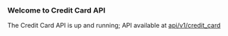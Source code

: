 ### Welcome to Credit Card API

The Credit Card API is up and running; API available at [api/v1/credit_card](/api/v1/credit_card)
